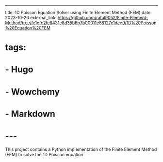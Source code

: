 ---
title: 1D Poisson Equation Solver using Finite Element Method (FEM)
date: 2023-10-26
external_link: https://github.com/ratul9052/Finite-Element-Method/tree/fe1efc2fc8431c8d35b6b7b00011e68127c1dce9/1D%20Poisson%20Equation%20FEM
# tags:
#   - Hugo
#   - Wowchemy
#   - Markdown
# ---

This project contains a Python implementation of the Finite Element Method (FEM) to solve the 1D Poisson equation

<!--more-->
